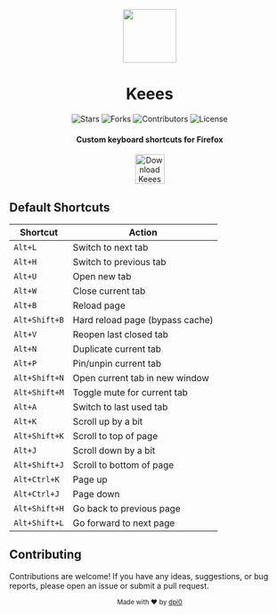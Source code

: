 <div align = "center">

<img src="https://github.com/user-attachments/assets/f987ff14-d583-43b2-9cb6-2fab63c182df" height="96" width="96">

<h1>Keees</h1>

<p align="center">
  <img src="https://img.shields.io/github/stars/dpi0/keees?style=flat-square&color=%23F7D800" alt="Stars">
  <img src="https://img.shields.io/github/forks/dpi0/keees?style=flat-square" alt="Forks">
  <img src="https://img.shields.io/github/contributors/dpi0/keees?style=flat-square&color=pink" alt="Contributors">
  <img src="https://img.shields.io/github/license/dpi0/keees?style=flat-square$color=grey" alt="License">
</p>

<h4>Custom keyboard shortcuts for Firefox</h4>

[<img src="https://labels.tahoe.be/firefox_download_dark.svg" height="53" alt="Download Keees for Firefox">](https://addons.mozilla.org/firefox/addon/keees/)

</div>

## Default Shortcuts

| Shortcut      | Action                          |
| ------------- | ------------------------------- |
| `Alt+L`       | Switch to next tab              |
| `Alt+H`       | Switch to previous tab          |
| `Alt+U`       | Open new tab                    |
| `Alt+W`       | Close current tab               |
| `Alt+B`       | Reload page                     |
| `Alt+Shift+B` | Hard reload page (bypass cache) |
| `Alt+V`       | Reopen last closed tab          |
| `Alt+N`       | Duplicate current tab           |
| `Alt+P`       | Pin/unpin current tab           |
| `Alt+Shift+N` | Open current tab in new window  |
| `Alt+Shift+M` | Toggle mute for current tab     |
| `Alt+A`       | Switch to last used tab         |
| `Alt+K`       | Scroll up by a bit              |
| `Alt+Shift+K` | Scroll to top of page           |
| `Alt+J`       | Scroll down by a bit            |
| `Alt+Shift+J` | Scroll to bottom of page        |
| `Alt+Ctrl+K`  | Page up                         |
| `Alt+Ctrl+J`  | Page down                       |
| `Alt+Shift+H` | Go back to previous page        |
| `Alt+Shift+L` | Go forward to next page         |

## Contributing

Contributions are welcome! If you have any ideas, suggestions, or bug reports, please open an issue or submit a pull request.

<div align="center">
  <sub>Made with ❤️ by <a href="https://github.com/dpi0">dpi0</a></sub>
</div>
